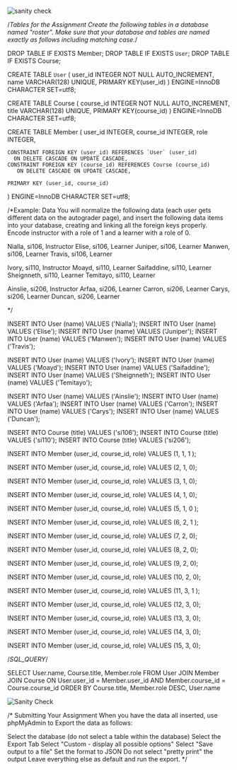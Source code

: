 ![sanity check](https://github.com/lindangulopez/DrCHUCK-PHP-SQL-DB-APPS-JS/blob/main/SQL/sanity_check2.png?raw=true)

/*Tables for the Assignment
Create the following tables in a database named "roster". Make sure that your database and tables are named exactly as follows including matching case.*/

DROP TABLE IF EXISTS Member;
DROP TABLE IF EXISTS `User`;
DROP TABLE IF EXISTS Course;

CREATE TABLE `User` (
    user_id     INTEGER NOT NULL AUTO_INCREMENT,
    name        VARCHAR(128) UNIQUE,
    PRIMARY KEY(user_id)
) ENGINE=InnoDB CHARACTER SET=utf8;

CREATE TABLE Course (
    course_id     INTEGER NOT NULL AUTO_INCREMENT,
    title         VARCHAR(128) UNIQUE,
    PRIMARY KEY(course_id)
) ENGINE=InnoDB CHARACTER SET=utf8;

CREATE TABLE Member (
    user_id       INTEGER,
    course_id     INTEGER,
    role          INTEGER,

    CONSTRAINT FOREIGN KEY (user_id) REFERENCES `User` (user_id)
      ON DELETE CASCADE ON UPDATE CASCADE,
    CONSTRAINT FOREIGN KEY (course_id) REFERENCES Course (course_id)
       ON DELETE CASCADE ON UPDATE CASCADE,

    PRIMARY KEY (user_id, course_id)
) ENGINE=InnoDB CHARACTER SET=utf8;
  
  
  /*Example: Data
You will normalize the following data (each user gets different data on the autograder page), and insert the following data items into your database, creating and
linking all the foreign keys properly. Encode instructor with a role of 1 and a learner with a role of 0.

Nialla, si106, Instructor
Elise, si106, Learner
Juniper, si106, Learner
Manwen, si106, Learner
Travis, si106, Learner

Ivory, si110, Instructor
Moayd, si110, Learner
Saifaddine, si110, Learner
Sheignneth, si110, Learner
Temitayo, si110, Learner

Ainslie, si206, Instructor
Arfaa, si206, Learner
Carron, si206, Learner
Carys, si206, Learner
Duncan, si206, Learner

*/

INSERT INTO User (name) VALUES ('Nialla');
INSERT INTO User (name) VALUES ('Elise');
INSERT INTO User (name) VALUES ('Juniper');
INSERT INTO User (name) VALUES ('Manwen');
INSERT INTO User (name) VALUES ('Travis');

INSERT INTO User (name) VALUES ('Ivory');
INSERT INTO User (name) VALUES ('Moayd');
INSERT INTO User (name) VALUES ('Saifaddine');
INSERT INTO User (name) VALUES ('Sheignneth');
INSERT INTO User (name) VALUES ('Temitayo');

INSERT INTO User (name) VALUES ('Ainslie');
INSERT INTO User (name) VALUES ('Arfaa');
INSERT INTO User (name) VALUES ('Carron');
INSERT INTO User (name) VALUES ('Carys');
INSERT INTO User (name) VALUES ('Duncan');

INSERT INTO Course (title) VALUES ('si106');
INSERT INTO Course (title) VALUES ('si110');
INSERT INTO Course (title) VALUES ('si206');


INSERT INTO Member (user_id, course_id, role) VALUES (1, 1, 1 );

INSERT INTO Member (user_id, course_id, role) VALUES (2, 1, 0);

INSERT INTO Member (user_id, course_id, role) VALUES (3, 1, 0);

INSERT INTO Member (user_id, course_id, role) VALUES (4, 1, 0);

INSERT INTO Member (user_id, course_id, role) VALUES (5, 1, 0 );


INSERT INTO Member (user_id, course_id, role) VALUES (6, 2, 1 );

INSERT INTO Member (user_id, course_id, role) VALUES (7, 2, 0);

INSERT INTO Member (user_id, course_id, role) VALUES (8, 2, 0);

INSERT INTO Member (user_id, course_id, role) VALUES (9, 2, 0);

INSERT INTO Member (user_id, course_id, role) VALUES (10, 2, 0);


INSERT INTO Member (user_id, course_id, role) VALUES (11, 3, 1 );

INSERT INTO Member (user_id, course_id, role) VALUES (12, 3, 0);

INSERT INTO Member (user_id, course_id, role) VALUES (13, 3, 0);

INSERT INTO Member (user_id, course_id, role) VALUES (14, 3, 0);

INSERT INTO Member (user_id, course_id, role) VALUES (15, 3, 0);


/*SQL_QUERY*/

SELECT User.name, Course.title, Member.role
FROM User JOIN Member JOIN Course
ON User.user_id = Member.user_id AND Member.course_id = Course.course_id
ORDER BY Course.title, Member.role DESC, User.name


![Sanity Check](https://github.com/lindangulopez/DrCHUCK-PHP-SQL-DB-APPS-JS/blob/main/SQL/sanity_check.png?raw=true)


/* Submitting Your Assignment
When you have the data all inserted, use phpMyAdmin to Export the data as follows:

Select the database (do not select a table within the database)
Select the Export Tab
Select "Custom - display all possible options"
Select "Save output to a file"
Set the format to JSON
Do not select "pretty print" the output
Leave everything else as default and run the export.
*/

